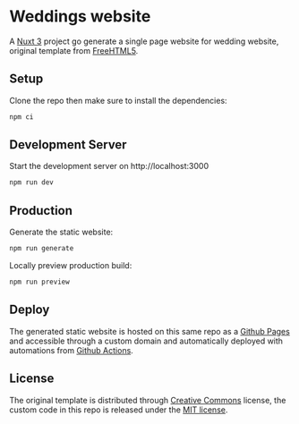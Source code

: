 # Weddings website

A [Nuxt 3](https://v3.nuxtjs.org/) project go generate a single page website for wedding website, original template from [FreeHTML5](https://www.free-css.com/free-css-templates/page227/wedding).

## Setup

Clone the repo then make sure to install the dependencies:

```bash
npm ci
```

## Development Server

Start the development server on http://localhost:3000

```bash
npm run dev
```

## Production

Generate the static website:

```bash
npm run generate
```

Locally preview production build:

```bash
npm run preview
```

## Deploy
The generated static website is hosted on this same repo as a [Github Pages](https://pages.github.com/) and accessible through a custom domain and automatically deployed with automations from [Github Actions](https://github.com/features/actions).

## License
The original template is distributed through [Creative Commons](https://www.free-css.com/help-and-support/copyright-notice#terms-of-use) license, the custom code in this repo is released under the [MIT license](LICENSE).
